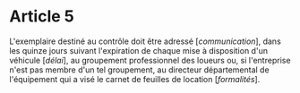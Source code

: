 # Article 5

L'exemplaire destiné au contrôle doit être adressé [*communication*], dans les quinze jours suivant l'expiration de chaque mise à disposition d'un véhicule [*délai*], au groupement professionnel des loueurs ou, si l'entreprise n'est pas membre d'un tel groupement, au directeur départemental de l'équipement qui a visé le carnet de feuilles de location [*formalités*].
